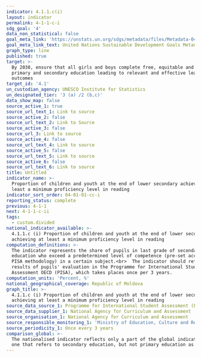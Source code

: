 ```yaml
---
indicator: 4.1.1.c(i)
layout: indicator
permalink: 4-1-1-c-i
sdg_goal: '4'
data_non_statistical: false
goal_meta_link: 'https://unstats.un.org/sdgs/metadata/files/Metadata-04-01-01.pdf'
goal_meta_link_text: United Nations Sustainable Development Goals Metadata (PDF 4.0 MB)
graph_type: line
published: true
target: >-
  By 2030, ensure that all girls and boys complete free, equitable and quality
  primary and secondary education leading to relevant and effective learning
  outcomes
target_id: '4.1'
un_custodian_agency: UNESCO Institute for Statistics
un_designated_tier: '3 (a) /2 (b,c)'
data_show_map: false
source_active_1: true
source_url_text_1: Link to source
source_active_2: false
source_url_text_2: Link to Source
source_active_3: false
source_url_3: Link to source
source_active_4: false
source_url_text_4: Link to source
source_active_5: false
source_url_text_5: Link to source
source_active_6: false
source_url_text_6: Link to source
title: Untitled
indicator_name: >-
  Proportion of children and youth at the end of lower secondary achieving at
  least a minimum proficiency level in reading
indicator_sort_order: 04-01-01-cc-i
reporting_status: complete
previous: 4-1-1
next: 4-1-1-c-ii
tags:
  - custom.divided
national_indicator_available: >-
  4.1.1.c (i) Proportion of children and youth at the end of lower secondary
  achieving at least a minimum proficiency level in reading
computation_definitions: >-
  The indicator represents the share of pupils in last grade of secondary
  education who exceed a predetermined level of competence (pre-set according to
  PISA methodology) in a certain subject.<br>  The indicator should reflect the
  results of pupils' evaluation in the Programme for International Student
  Assessment OECD (PISA), which takes places once per 3 years.
computation_units: 'Percent, %'
national_geographical_coverage: Republic of Moldova
graph_title: >-
  4.1.1.c (i) Proportion of children and youth at the end of lower secondary
  achieving at least a minimum proficiency level in reading
source_data_source_1: Programme for International Student Assessment (PISA)
source_data_supplier_1: National Agency for Curriculum and Assessment
source_organisation_1: National Agency for Curriculum and Assessment
source_responsible_monitoring_1: 'Ministry of Education, Culture and Research'
source_periodicity_1: Once every 3 years
comparison_global: >-
  The nationalised indicator reflects only a part of the global indicator, the
  one that refers to secondary education, but not primary education as well.
---
```

